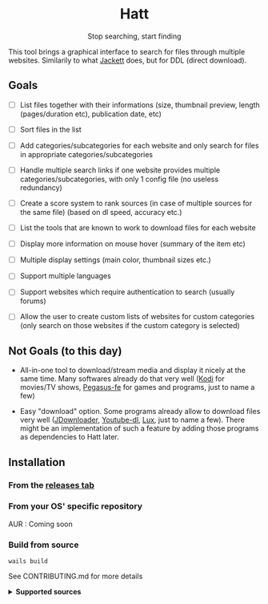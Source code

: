 <h1 align="center"> Hatt </h1>
<p align="center"> Stop searching, start finding </p>

This tool brings a graphical interface to search for files through multiple websites. Similarily to what [Jackett](https://github.com/Jackett/Jackett) does, but for DDL (direct download).

## Goals

- [ ] List files together with their informations (size, thumbnail preview, length (pages/duration etc), publication date, etc)

- [ ] Sort files in the list

- [ ] Add categories/subcategories for each website and only search for files in appropriate categories/subcategories

- [ ] Handle multiple search links if one website provides multiple categories/subcategories, with only 1 config file (no useless redundancy)

- [ ] Create a score system to rank sources (in case of multiple sources for the same file) (based on dl speed, accuracy etc.)

- [ ] List the tools that are known to work to download files for each website

- [ ] Display more information on mouse hover (summary of the item etc)

- [ ] Multiple display settings (main color, thumbnail sizes etc.)

- [ ] Support multiple languages

- [ ] Support websites which require authentication to search (usually forums)

- [ ] Allow the user to create custom lists of websites for custom categories (only search on those websites if the custom category is selected)

## Not Goals (to this day)

- All-in-one tool to download/stream media and display it nicely at the same time. Many softwares already do that very well ([Kodi](https://github.com/xbmc/xbmc) for movies/TV shows, [Pegasus-fe](https://github.com/mmatyas/pegasus-frontend) for games and programs, just to name a few)

- Easy "download" option. Some programs already allow to download files very well ([JDownloader](https://jdownloader.org/), [Youtube-dl](https://github.com/ytdl-org/youtube-dl), [Lux](https://github.com/iawia002/lux), just to name a few). There might be an implementation of such a feature by adding those programs as dependencies to Hatt later.


## Installation

### From the [releases tab](https://github.com/FrenchGithubUser/Hatt/releases)


### From your OS' specific repository

AUR : Coming soon


### Build from source

```
wails build
```

See CONTRIBUTING.md for more details


<details> <summary> <b> Supported sources </b> </summary>

 * androeed
 * apkmb
 * batflixmovies
 * bilibili
 * edgeemu
 * f2movies
 * gamedrive
 * getintopc
 * gload
 * gog-games
 * gomovies
 * himovies
 * kupdf
 * library genesis (.rs)
 * magazinerack
 * nsw2u
 * online-courses
 * openloadmov
 * pdfdrive
 * rarefilmm
 * revdl
 * romulation
 * sflix
 * tokybook
 * vimm
 * wawacity
 * youtube

</details>
